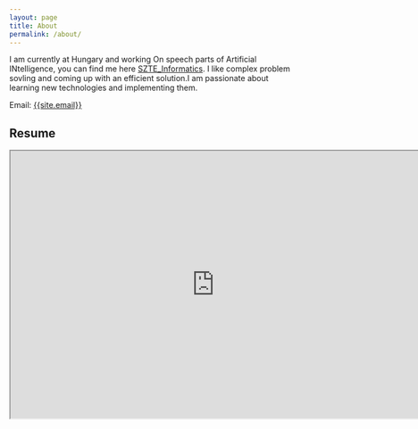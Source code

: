 ```yaml
---
layout: page
title: About
permalink: /about/
---
```

<p>
I am currently at Hungary and working On speech parts of Artificial INtelligence, you can find me here <a href="https://www.inf.u-szeged.hu/users/honarmandi-shandiz-amin" target="_blank">SZTE_Informatics</a>. I like complex problem sovling and coming up with an efficient solution.I am passionate about learning new technologies and implementing them. 
</p>

Email: <a href="mailto:{{site.email}}">{{site.email}}</a>

## Resume
<iframe src="https://docs.google.com/viewer?srcid=1lOG4iqKmt4EEfMgBz5bJBwCJgscxnG41&pid=explorer&efh=false&a=v&chrome=false&embedded=true" width="730px" height="480px"></iframe>


